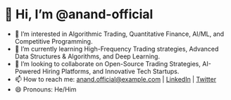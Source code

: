 # 👋 Hi, I’m @anand-official  
- 👀 I’m interested in Algorithmic Trading, Quantitative Finance, AI/ML, and Competitive Programming.  
- 🌱 I’m currently learning High-Frequency Trading strategies, Advanced Data Structures & Algorithms, and Deep Learning.  
- 💞️ I’m looking to collaborate on Open-Source Trading Strategies, AI-Powered Hiring Platforms, and Innovative Tech Startups.  
- 📫 How to reach me: anand.official@example.com | [LinkedIn](https://www.linkedin.com/in/ujjawalanandofficial/) | [Twitter](https://x.com/AnandUjjawalOff)  
- 😄 Pronouns: He/Him  
<!---
anand-official/anand-official is a ✨ special ✨ repository because its `README.md` (this file) appears on your GitHub profile.
You can click the Preview link to take a look at your changes.
--->
